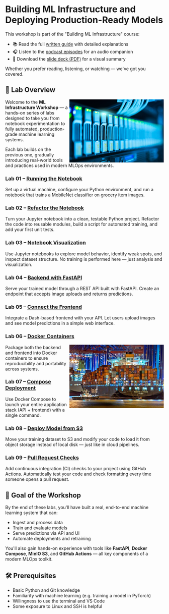 
# Building ML Infrastructure and Deploying Production-Ready Models

This workshop is part of the "Building ML Infrastructure" course:

- 📚 Read the full [written guide](https://mlops4ecm.be/handleidingen/ml-infrastructure/) with detailed explanations
- 🎧 Listen to the [podcast episodes](https://mlops4ecm.be/handleidingen/ml-infrastructure/) for an audio companion
- 📄 Download the [slide deck (PDF)](https://mlops4ecm.be/handleidingen/Building%20ML%20Infrastructure.pdf) for a visual summary

Whether you prefer reading, listening, or watching — we've got you covered.

## 🧭 Lab Overview

<img src="../media/ml-infrastructure-server-rack-data-center.jpg" style="width: 300px" align="right">

Welcome to the **ML Infrastructure Workshop** — a hands-on series of labs designed to take you from notebook experimentation to fully automated, production-grade machine learning systems.

Each lab builds on the previous one, gradually introducing real-world tools and practices used in modern MLOps environments.

### Lab 01 – [Running the Notebook](01-running-the-notebook/)

Set up a virtual machine, configure your Python environment, and run a notebook that trains a MobileNet classifier on grocery item images.

### Lab 02 – [Refactor the Notebook](02-refactor-the-notebook/)

Turn your Jupyter notebook into a clean, testable Python project. Refactor the code into reusable modules, build a script for automated training, and add your first unit tests.

### Lab 03 – [Notebook Visualization](03-notebook-visualization/)

Use Jupyter notebooks to explore model behavior, identify weak spots, and inspect dataset structure. No training is performed here — just analysis and visualization.

### Lab 04 – [Backend with FastAPI](04-backend-with-fastapi/)

Serve your trained model through a REST API built with FastAPI. Create an endpoint that accepts image uploads and returns predictions.

### Lab 05 – [Connect the Frontend](05-connect-the-frontend/)

Integrate a Dash-based frontend with your API. Let users upload images and see model predictions in a simple web interface.

### Lab 06 – [Docker Containers](06-docker-containers/)

<img src="../media/containers-shipping-analogy.jpg" style="width: 300px" align="right">

Package both the backend and frontend into Docker containers to ensure reproducibility and portability across systems.

### Lab 07 – [Compose Deployment](07-compose-deployment/)

Use Docker Compose to launch your entire application stack (API + frontend) with a single command.

### Lab 08 – [Deploy Model from S3](08-deploy-model-from-s3/)

Move your training dataset to S3 and modify your code to load it from object storage instead of local disk — just like in cloud pipelines.

### Lab 09 – [Pull Request Checks](09-pull-request-checks/)

Add continuous integration (CI) checks to your project using GitHub Actions. Automatically test your code and check formatting every time someone opens a pull request.

## 🚀 Goal of the Workshop

By the end of these labs, you'll have built a real, end-to-end machine learning system that can:

- Ingest and process data
- Train and evaluate models
- Serve predictions via API and UI
- Automate deployments and retraining

You'll also gain hands-on experience with tools like **FastAPI**, **Docker Compose**, **MinIO S3**, and **GitHub Actions** — all key components of a modern MLOps toolkit.

## 🛠️ Prerequisites

- Basic Python and Git knowledge
- Familiarity with machine learning (e.g. training a model in PyTorch)
- Willingness to use the terminal and VS Code
- Some exposure to Linux and SSH is helpful
